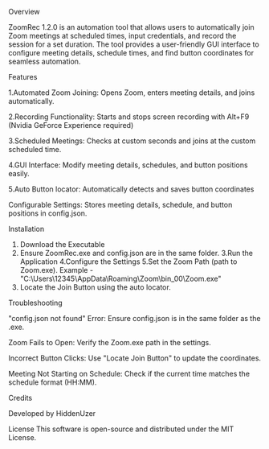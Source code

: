 Overview

ZoomRec 1.2.0 is an automation tool that allows users to automatically join Zoom meetings at scheduled times, input credentials, and record the session for a set duration. The tool provides a user-friendly GUI interface to configure meeting details, schedule times, and find button coordinates for seamless automation.

Features

1.Automated Zoom Joining: Opens Zoom, enters meeting details, and joins automatically.

2.Recording Functionality: Starts and stops screen recording with Alt+F9 (Nvidia GeForce Experience required)

3.Scheduled Meetings: Checks at custom seconds and joins at the custom scheduled time.

4.GUI Interface: Modify meeting details, schedules, and button positions easily.

5.Auto Button locator: Automatically detects and saves button coordinates

Configurable Settings: Stores meeting details, schedule, and button positions in config.json.

Installation

1. Download the Executable
2. Ensure ZoomRec.exe and config.json are in the same folder.
3.Run the Application
4.Configure the Settings
5.Set the Zoom Path (path to Zoom.exe). Example - "C:\\Users\\12345\\AppData\\Roaming\\Zoom\\bin_00\\Zoom.exe"
6. Locate the Join Button using the auto locator. 

Troubleshooting

"config.json not found" Error: Ensure config.json is in the same folder as the .exe.

Zoom Fails to Open: Verify the Zoom.exe path in the settings.

Incorrect Button Clicks: Use "Locate Join Button" to update the coordinates.

Meeting Not Starting on Schedule: Check if the current time matches the schedule format (HH:MM).

Credits

Developed by HiddenUzer 

License
This software is open-source and distributed under the MIT License.
